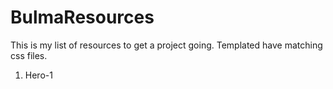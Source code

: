 # BulmaResources

This is my list of resources to get a project going. Templated have matching css files.

1. Hero-1
